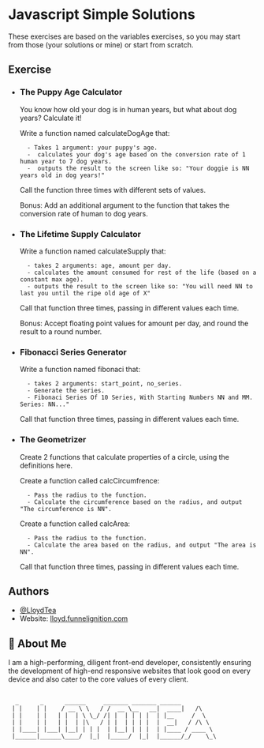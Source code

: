 
# Javascript Simple Solutions

These exercises are based on the variables exercises, so you may start from those (your solutions or mine) or start from scratch. 

## Exercise

- ### The Puppy Age Calculator
    
    You know how old your dog is in human years, but what about dog years? Calculate it!
    
    Write a function named calculateDogAge that:

        - Takes 1 argument: your puppy's age.
        -  calculates your dog's age based on the conversion rate of 1 human year to 7 dog years.
        -  outputs the result to the screen like so: "Your doggie is NN years old in dog years!"
    Call the function three times with different sets of values.
    
    Bonus: Add an additional argument to the function that takes the conversion rate of human to dog years.

- ### The Lifetime Supply Calculator
    
    Write a function named calculateSupply that:

        - takes 2 arguments: age, amount per day.
        - calculates the amount consumed for rest of the life (based on a constant max age).
        - outputs the result to the screen like so: "You will need NN to last you until the ripe old age of X"
    Call that function three times, passing in different values each time.

    Bonus: Accept floating point values for amount per day, and round the result to a round number.

- ### Fibonacci Series Generator
    
    Write a function named fibonaci that:

        - takes 2 arguments: start_point, no_series.
        - Generate the series.
        - Fibonaci Series Of 10 Series, With Starting Numbers NN and MM. Series: NN..."
    Call that function three times, passing in different values each time.
    

- ### The Geometrizer
    
    Create 2 functions that calculate properties of a circle, using the definitions here.

    Create a function called calcCircumfrence:

        - Pass the radius to the function.
        - Calculate the circumference based on the radius, and output "The circumference is NN".
    Create a function called calcArea:

        - Pass the radius to the function.
        - Calculate the area based on the radius, and output "The area is NN".
    Call that function three times, passing in different values each time.  

## Authors

- [@LloydTea](https://github.com/LloydTea)
- Website: [lloyd.funnelignition.com](https://lloyd.funnelignition.com/)

## 🚀 About Me
I am a high-performing, diligent front-end developer, consistently ensuring the development of high-end responsive websites that look good on every device and also cater to the core values of every client.

##
      _      _      ______     _______ _______ ______          
     | |    | |    / __ \ \   / /  __ \__   __|  ____|   /\    
     | |    | |   | |  | \ \_/ /| |  | | | |  | |__     /  \   
     | |    | |   | |  | |\   / | |  | | | |  |  __|   / /\ \  
     | |____| |___| |__| | | |  | |__| | | |  | |____ / ____ \ 
     |______|______\____/  |_|  |_____/  |_|  |______/_/    \_\
